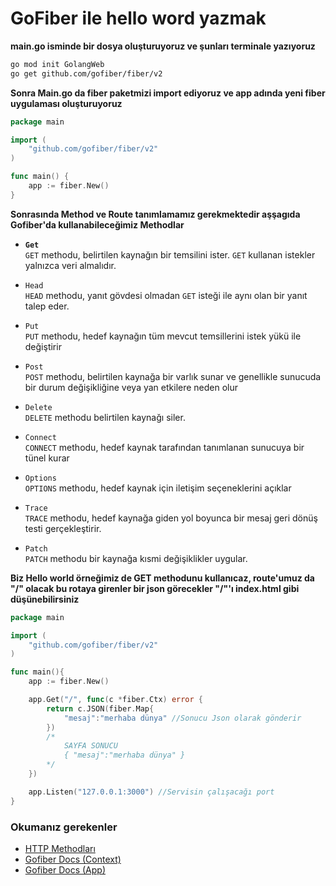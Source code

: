 # GoFiber ile hello word yazmak

**main.go isminde bir dosya oluşturuyoruz ve şunları terminale yazıyoruz**
```bash
go mod init GolangWeb
go get github.com/gofiber/fiber/v2
```

**Sonra Main.go da
fiber paketmizi import ediyoruz ve app adında yeni fiber uygulaması oluşturuyoruz**

```go
package main

import (
	"github.com/gofiber/fiber/v2"
)

func main() {
	app := fiber.New()
}
```

**Sonrasında Method ve Route tanımlamamız gerekmektedir aşşagıda 
Gofiber'da kullanabileceğimiz Methodlar**
- **`Get`** <br>
`GET` methodu, belirtilen kaynağın bir temsilini ister. `GET` kullanan istekler yalnızca veri almalıdır.

- `Head` <br>
`HEAD` methodu, yanıt gövdesi olmadan `GET` isteği ile aynı olan bir yanıt talep eder.

- `Put` <br>
`PUT` methodu, hedef kaynağın tüm mevcut temsillerini istek yükü ile değiştirir

- `Post` <br>
`POST` methodu, belirtilen kaynağa bir varlık sunar ve genellikle sunucuda bir durum değişikliğine veya yan etkilere neden olur

- `Delete` <br>
`DELETE` methodu belirtilen kaynağı siler.

- `Connect` <br>
`CONNECT` methodu, hedef kaynak tarafından tanımlanan sunucuya bir tünel kurar

- `Options` <br>
`OPTIONS` methodu, hedef kaynak için iletişim seçeneklerini açıklar

- `Trace` <br>
`TRACE` methodu, hedef kaynağa giden yol boyunca bir mesaj geri dönüş testi gerçekleştirir.

- `Patch` <br>
`PATCH` methodu bir kaynağa kısmi değişiklikler uygular.

**Biz Hello world örneğimiz de GET methodunu kullanıcaz, route'umuz da "/" olacak
bu rotaya girenler bir json görecekler
"/"'ı index.html gibi düşünebilirsiniz**

```go
package main

import (
	"github.com/gofiber/fiber/v2"
)

func main(){
	app := fiber.New()

	app.Get("/", func(c *fiber.Ctx) error {
		return c.JSON(fiber.Map{
			"mesaj":"merhaba dünya" //Sonucu Json olarak gönderir
		}) 
		/*
			SAYFA SONUCU
			{ "mesaj":"merhaba dünya" }
		*/
	})

	app.Listen("127.0.0.1:3000") //Servisin çalışacağı port
}
```

### Okumanız gerekenler
- [HTTP Methodları](https://developer.mozilla.org/en-US/docs/Web/HTTP/Methods)
- [Gofiber Docs (Context)](https://docs.gofiber.io/api/ctx)
- [Gofiber Docs (App)](https://docs.gofiber.io/api/app)






 
